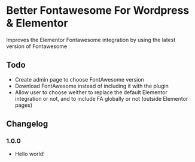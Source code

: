 # Better Fontawesome For Wordpress & Elementor

Improves the Elementor Fontawesome integration by using the latest version of Fontawesome

## Todo
- Create admin page to choose FontAwesome version
- Download FontAwesome instead of including it with the plugin
- Allow user to choose weither to replace the default Elementor integration or not, and to include FA globally or not (outside Elementor pages)

## Changelog

### 1.0.0
* Hello world!
